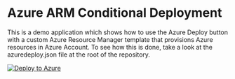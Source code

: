 Azure ARM Conditional Deployment
====================
This is a demo application which shows how to use the Azure Deploy button with a custom Azure Resource Manager template that provisions Azure resources in Azure Account.  To see how this is done, take a look at the azuredeploy.json file at the root of the repository.

[![Deploy to Azure](http://azuredeploy.net/deploybutton.png)](https://azuredeploy.net/)
